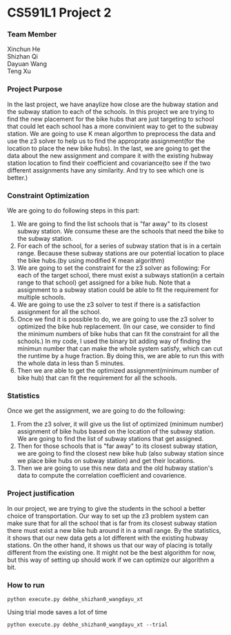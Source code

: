 # CS591L1 Project 2 

### Team Member 

Xinchun He\
Shizhan Qi\
Dayuan Wang\
Teng Xu 

### Project Purpose 

In the last project, we have anaylize how close are the hubway 
station and the subway station to each of the schools. In this project we are trying 
to find the new placement for the bike hubs that are just targeting to school that could 
let each school has a more convinient way to get to the subway station. 
We are going to use K mean algorthm to preprocess the data and use the
z3 solver to help us to find the approprate assignment(for the location to
place the new bike hubs). In the last, we are going to get the data about
the new assignment and compare it with the existing hubway station location
to find their coefficient and covariance(to see if the two different assignments
have any similarity. And try to see which one is better.)
 

### Constraint Optimization

We are going to do following steps in this part: 
1. We are going to find the list schools that is "far away" to its closest subway station. We 
consume these are the schools that need the bike to the subway station. 
2. For each of the school, for a series of subway station that is in a certain range. Because 
these subway stations are our potential location to place the bike hubs.(by using modified K mean algorithm)  
3. We are going to set the constraint for the z3 solver as following: 
For each of the target school, there must exist a subways station(in a certain range to that school) 
get assigned for a bike hub. Note that a assignment to a subway station could be able to fit the requirement
for multiple schools. 
4. We are going to use the z3 solver to test if there is a satisfaction assignment for all the school. 
5. Once we find it is possible to do, we are going to use the z3 solver to optimized the bike hub replacement.
(In our case, we consider to find the minimum numbers of bike hubs that can fit the constraint for all the schools.)
In my code, I used the binary bit adding way of finding the minimun number that can make the whole system satisfy, which
can cut the runtime by a huge fraction. By doing this, we are able to run this with the whole data in less than 5 minutes.
6. Then we are able to get the optimized assignment(minimum number of bike hub) that can fit the requirement for all 
the schools.

### Statistics
Once we get the assignment, we are going to do the following: 
1. From the z3 solver, it will give us the list of optimized (minimum number) assignment of bike hubs based on the
location of the subway station. We are going to find the list of subway stations that get assigned.  
2. Then for those schools that is "far away" to its closest subway station, we are going to find the closest new bike 
hub (also subway station since we place bike hubs on subway station) and get their locations. 
3. Then we are going to use this new data and the old hubway station's data to compute the correlation coefficient and covarience. 

### Project justification
In our project, we are trying to give the students in the school a better choice of transportation. Our way to set up the z3 problem
system can make sure that for all the school that is far from its closest subway station there must exist a new bike hub around it 
in a small range. By the statistics, it shows that our new data gets a lot different with the existing hubway stations. On 
the other hand, it shows us that our way of placing is totally different from the existing one. It might not be the best
algorithm for now, but this way of setting up should work if we can optimize our algorithm a bit. 

### How to run 

```
python execute.py debhe_shizhan0_wangdayu_xt 
```

Using trial mode saves a lot of time 
```
python execute.py debhe_shizhan0_wangdayu_xt --trial
```
